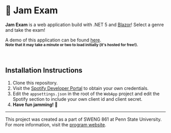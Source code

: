 ﻿# 🎸 Jam Exam

**Jam Exam** is a web application build with .NET 5 and [Blazor](https://dotnet.microsoft.com/apps/aspnet/web-apps/blazor)! Select a genre and take the exam!

A demo of this application can be found [here](https://jam-exam.azurewebsites.net/).
<br/>
<small>**Note that it may take a minute or two to load initially (it's hosted for free!).**</small>

<br />

## Installation Instructions
1. Clone this repository.
2. Visit the [Spotify Developer Portal](https://developer.spotify.com/) to obtain your own credentials.
3. Edit the `appsettings.json` in the root of the `WebApp` project and edit the Spotify section to include your own client id and client secret.
4. **Have fun jamming! 🤘**

---

This project was created as a part of SWENG 861 at Penn State University. For more information, visit the [program website](https://www.worldcampus.psu.edu/degrees-and-certificates/software-engineering-masters/courses).